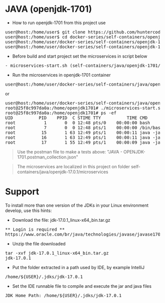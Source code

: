 # JAVA (openjdk-1701)

- How to run openjdk-1701 from this project use

<pre>
user@host:/home/user$ git clone https://github.com/huntercodexs/docker-series.git .
user@host:/home/user$ cd docker-series/self-containers/openjdk-1701
user@host:/home/user/docker-series/self-containers/openjdk-1701$ docker-compose up --build (in first time)
user@host:/home/user/docker-series/self-containers/openjdk-1701$ docker-compose start (in the next times)
</pre>

- Before build and start project set the microservices in script below

<pre>
- microservices-start.sh (self-containers/java/openjdk-1701/microservices/microservices-start.sh)
</pre>

- Run the microservices in openjdk-1701 container

<pre>
user@host:/home/user/docker-series/self-containers/java/openjdk-1701$ docker exec -it openjdk-1701 ./microservices-start.sh
</pre>

or

<pre>
user@host:/home/user/docker-series/self-containers/java/openjdk-17.0.1$ docker exec -it openjdk-1701 /bin/bash
root@25f8c997da0a:/home/openjdk1701# ./microservices-start.sh
root@25f8c997da0a:/home/openjdk1701# ps -ef
UID          PID    PPID  C STIME TTY          TIME CMD
root           1       0  0 12:48 pts/0    00:00:00 bash
root           7       0  0 12:48 pts/1    00:00:00 /bin/bash
root          15       1 63 12:49 pts/1    00:00:11 java -jar SIMPLE-API-USERS-22.01.1-SNAPSHOT.jar
root          16       1 63 12:49 pts/1    00:00:11 java -jar SIMPLE-API-SALES-22.01.1-SNAPSHOT.jar
root          17       1 55 12:49 pts/1    00:00:09 java -jar SIMPLE-API-SUPPLIES-22.01.1-SNAPSHOT.jar
</pre>

> Use the postman file to make a tests above: "JAVA - OPENJDK-1701.postman_collection.json"

> The microservices are localized in this project on folder self-containers/java/openjdk-17.0.1/microservices


# Support

To install more than one version of the JDKs in your Linux environment develop, use this hints:

- Download the file: jdk-17.0.1_linux-x64_bin.tar.gz
<pre>
** Login is required **
https://www.oracle.com/br/java/technologies/javase/javase1701-later-archive-downloads.html
</pre>

- Unzip the file downloaded
<pre>
tar -xvf jdk-17.0.1_linux-x64_bin.tar.gz
jdk-17.0.1
</pre>

- Put the folder extracted in a path used by IDE, by example IntelliJ
<pre>
/home/${USER}/.jdks/jdk-17.0.1
</pre>

- Set the IDE runnable file to compile and execute the jar and java files
<pre>
JDK Home Path: /home/${USER}/.jdks/jdk-17.0.1
</pre>

